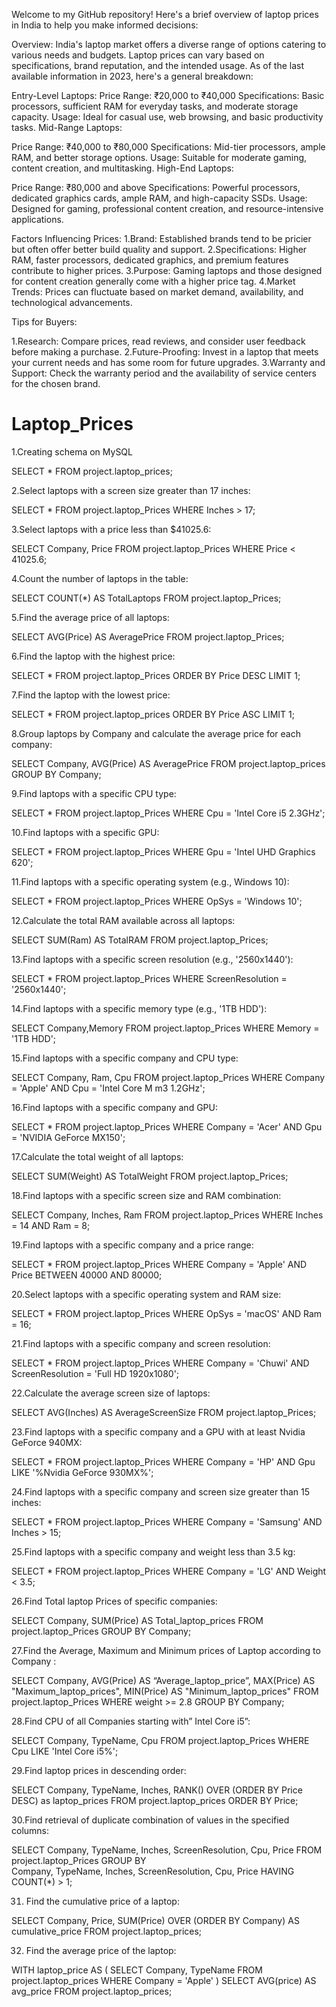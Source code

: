 Welcome to my GitHub repository! Here's a brief overview of laptop prices in India to help you make informed decisions:

Overview:
India's laptop market offers a diverse range of options catering to various needs and budgets. Laptop prices can vary based on specifications, brand reputation, and the intended usage. As of the last available information in 2023, here's a general breakdown:

Entry-Level Laptops:
Price Range: ₹20,000 to ₹40,000
Specifications: Basic processors, sufficient RAM for everyday tasks, and moderate storage capacity.
Usage: Ideal for casual use, web browsing, and basic productivity tasks.
Mid-Range Laptops:

Price Range: ₹40,000 to ₹80,000
Specifications: Mid-tier processors, ample RAM, and better storage options.
Usage: Suitable for moderate gaming, content creation, and multitasking.
High-End Laptops:

Price Range: ₹80,000 and above
Specifications: Powerful processors, dedicated graphics cards, ample RAM, and high-capacity SSDs.
Usage: Designed for gaming, professional content creation, and resource-intensive applications.

Factors Influencing Prices:
1.Brand: Established brands tend to be pricier but often offer better build quality and support.
2.Specifications: Higher RAM, faster processors, dedicated graphics, and premium features contribute to higher prices.
3.Purpose: Gaming laptops and those designed for content creation generally come with a higher price tag.
4.Market Trends: Prices can fluctuate based on market demand, availability, and technological advancements.

Tips for Buyers:

1.Research: Compare prices, read reviews, and consider user feedback before making a purchase.
2.Future-Proofing: Invest in a laptop that meets your current needs and has some room for future upgrades.
3.Warranty and Support: Check the warranty period and the availability of service centers for the chosen brand.

# Laptop_Prices

1.Creating schema on MySQL 

SELECT * FROM project.laptop_prices;

2.Select laptops with a screen size greater than 17 inches: 

SELECT * FROM project.laptop_Prices
WHERE Inches > 17;

3.Select laptops with a price less than $41025.6: 

SELECT Company, Price FROM project.laptop_Prices
WHERE Price < 41025.6;

4.Count the number of laptops in the table: 

SELECT COUNT(*) AS TotalLaptops
FROM project.laptop_Prices;

5.Find the average price of all laptops:

SELECT AVG(Price) AS AveragePrice
FROM project.laptop_Prices;

6.Find the laptop with the highest price: 

SELECT *
FROM project.laptop_Prices
ORDER BY Price DESC
LIMIT 1;

7.Find the laptop with the lowest price: 

SELECT *
FROM project.laptop_prices
ORDER BY Price ASC
LIMIT 1;

8.Group laptops by Company and calculate the average price for each company: 

SELECT Company, AVG(Price) AS AveragePrice
FROM project.laptop_prices
GROUP BY Company;

9.Find laptops with a specific CPU type: 

SELECT *
FROM project.laptop_Prices
WHERE Cpu = 'Intel Core i5 2.3GHz';

10.Find laptops with a specific GPU: 

SELECT *
FROM project.laptop_Prices
WHERE Gpu = 'Intel UHD Graphics 620';

11.Find laptops with a specific operating system (e.g., Windows 10): 

SELECT *
FROM project.laptop_Prices
WHERE OpSys = 'Windows 10';

12.Calculate the total RAM available across all laptops: 

SELECT SUM(Ram) AS TotalRAM
FROM project.laptop_Prices;

13.Find laptops with a specific screen resolution (e.g., '2560x1440'): 

SELECT *
FROM project.laptop_Prices
WHERE ScreenResolution = '2560x1440';

14.Find laptops with a specific memory type (e.g., '1TB HDD'): 

SELECT Company,Memory
FROM project.laptop_Prices
WHERE Memory = '1TB HDD';

15.Find laptops with a specific company and CPU type: 

SELECT Company, Ram, Cpu
FROM project.laptop_Prices
WHERE Company = 'Apple' AND Cpu = 'Intel Core M m3 1.2GHz';

16.Find laptops with a specific company and GPU: 

SELECT *
FROM project.laptop_Prices
WHERE Company = 'Acer' AND Gpu = 'NVIDIA GeForce MX150';

17.Calculate the total weight of all laptops: 

SELECT SUM(Weight) AS TotalWeight
FROM project.laptop_Prices;

18.Find laptops with a specific screen size and RAM combination: 

SELECT Company, Inches, Ram
FROM project.laptop_Prices
WHERE Inches = 14 AND Ram = 8;

19.Find laptops with a specific company and a price range: 

SELECT *
FROM project.laptop_Prices
WHERE Company = 'Apple' AND Price BETWEEN 40000 AND 80000;

20.Select laptops with a specific operating system and RAM size: 

SELECT *
FROM project.laptop_Prices
WHERE OpSys = 'macOS' AND Ram = 16;

21.Find laptops with a specific company and screen resolution: 

SELECT *
FROM project.laptop_Prices
WHERE Company = 'Chuwi' AND ScreenResolution = 'Full HD 1920x1080';

22.Calculate the average screen size of laptops: 

SELECT AVG(Inches) AS AverageScreenSize
FROM project.laptop_Prices;

23.Find laptops with a specific company and a GPU with at least Nvidia GeForce 940MX: 

SELECT *
FROM project.laptop_Prices
WHERE Company = 'HP' AND Gpu LIKE '%Nvidia GeForce 930MX%';

24.Find laptops with a specific company and screen size greater than 15 inches: 

SELECT *
FROM project.laptop_Prices
WHERE Company = 'Samsung' AND Inches > 15;

25.Find laptops with a specific company and weight less than 3.5 kg: 

SELECT *
FROM project.laptop_Prices
WHERE Company = 'LG' AND Weight < 3.5;

26.Find Total laptop Prices of specific companies:  

SELECT Company, 
			SUM(Price) AS Total_laptop_prices
FROM project.laptop_Prices
GROUP BY Company;

27.Find the Average, Maximum and Minimum prices of Laptop according to Company :

SELECT Company,
             AVG(Price) AS “Average_laptop_price”,
             MAX(Price) AS "Maximum_laptop_prices",
             MIN(Price) AS "Minimum_laptop_prices"
FROM   project.laptop_Prices
WHERE  weight >= 2.8
GROUP BY Company;

28.Find CPU of all Companies starting with” Intel Core i5”: 

SELECT Company, TypeName, Cpu
FROM project.laptop_Prices
WHERE Cpu LIKE 'Intel Core i5%';

29.Find laptop prices in descending order: 

SELECT 
  Company,
  TypeName,
  Inches,
  RANK() OVER (ORDER BY Price DESC) as laptop_prices
FROM project.laptop_prices
ORDER BY Price;

30.Find retrieval of duplicate combination of values in the specified columns: 

SELECT Company,
  TypeName,
  Inches,
  ScreenResolution,
  Cpu,
  Price
FROM project.laptop_Prices
GROUP BY   
  Company,
  TypeName,
  Inches,
  ScreenResolution,
  Cpu,
  Price
HAVING COUNT(*) > 1;

31.  Find the cumulative price of a laptop: 
       
SELECT Company, Price, SUM(Price) OVER (ORDER BY Company) AS cumulative_price
FROM project.laptop_prices;

32.  Find the average price of the laptop: 
    
WITH laptop_price AS (
  SELECT Company, TypeName
  FROM project.laptop_prices
  WHERE Company = 'Apple'
)
SELECT AVG(price) AS avg_price
FROM project.laptop_prices;




